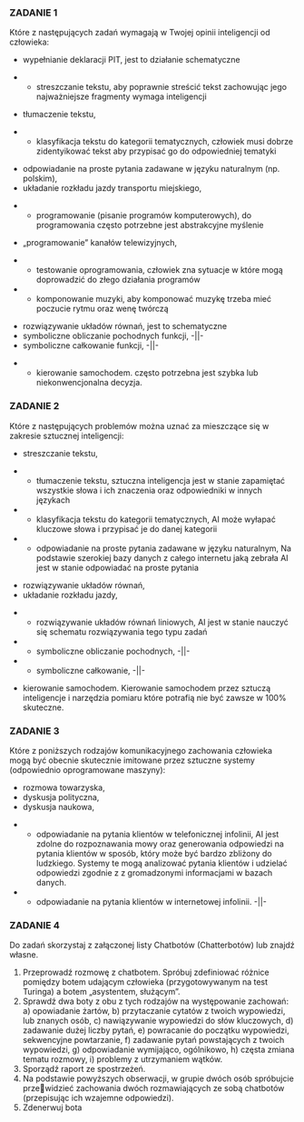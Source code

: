 ### ZADANIE 1
Które z następujących zadań wymagają w Twojej opinii inteligencji od człowieka:
- wypełnianie deklaracji PIT, jest to działanie schematyczne
* - streszczanie tekstu, aby poprawnie streścić tekst zachowując jego najważniejsze fragmenty wymaga inteligencji
- tłumaczenie tekstu, 
* - klasyfikacja tekstu do kategorii tematycznych, człowiek musi dobrze zidentyikować tekst aby przypisać go do odpowiedniej tematyki
- odpowiadanie na proste pytania zadawane w języku naturalnym (np. polskim),
- układanie rozkładu jazdy transportu miejskiego,
* - programowanie (pisanie programów komputerowych), do programowania często potrzebne jest abstrakcyjne myślenie
- „programowanie” kanałów telewizyjnych,
* - testowanie oprogramowania, człowiek zna sytuacje w które mogą doprowadzić do złego działania programów
* - komponowanie muzyki, aby komponować muzykę trzeba mieć poczucie rytmu oraz wenę twórczą
- rozwiązywanie układów równań, jest to schematyczne
- symboliczne obliczanie pochodnych funkcji, -||-
- symboliczne całkowanie funkcji, -||-
* - kierowanie samochodem. często potrzebna jest szybka lub niekonwencjonalna decyzja.
### ZADANIE 2
Które z następujących problemów można uznać za mieszczące się w zakresie sztucznej 
inteligencji:
- streszczanie tekstu, 
* - tłumaczenie tekstu, sztuczna inteligencja jest w stanie zapamiętać wszystkie słowa i ich znaczenia oraz odpowiedniki w innych językach
* - klasyfikacja tekstu do kategorii tematycznych, AI może wyłapać kluczowe słowa i przypisać je do danej kategorii
* - odpowiadanie na proste pytania zadawane w języku naturalnym, Na podstawie szerokiej bazy danych z całego internetu jaką zebrała AI jest w stanie odpowiadać na proste pytania
- rozwiązywanie układów równań,
- układanie rozkładu jazdy,
* - rozwiązywanie układów równań liniowych, AI jest w stanie nauczyć się schematu rozwiązywania tego typu zadań
* - symboliczne obliczanie pochodnych, -||-
* - symboliczne całkowanie, -||-
- kierowanie samochodem. Kierowanie samochodem przez sztuczą inteligencje i narzędzia pomiaru które potrafią nie być zawsze w 100% skuteczne.
### ZADANIE 3
Które z poniższych rodzajów komunikacyjnego zachowania człowieka mogą być 
obecnie skutecznie imitowane przez sztuczne systemy (odpowiednio oprogramowane 
maszyny):
- rozmowa towarzyska, 
- dyskusja polityczna,
- dyskusja naukowa,
* - odpowiadanie na pytania klientów w telefonicznej infolinii, AI jest zdolne do rozpoznawania mowy oraz generowania odpowiedzi na pytania klientów w sposób, który może być bardzo zbliżony do ludzkiego. Systemy te mogą analizować pytania klientów i udzielać odpowiedzi zgodnie z z gromadzonymi informacjami w bazach danych.
* - odpowiadanie na pytania klientów w internetowej infolinii. -||-
### ZADANIE 4
Do zadań skorzystaj z załączonej listy Chatbotów (Chatterbotów) lub znajdź własne.
1. Przeprowadź rozmowę z chatbotem. Spróbuj zdefiniować różnice pomiędzy 
botem udającym człowieka (przygotowywanym na test Turinga) a botem 
„asystentem, służącym”.
2. Sprawdź dwa boty z obu z tych rodzajów na występowanie zachowań:
a) opowiadanie żartów,
b) przytaczanie cytatów z twoich wypowiedzi, lub znanych osób,
c) nawiązywanie wypowiedzi do słów kluczowych,
d) zadawanie dużej liczby pytań,
e) powracanie do początku wypowiedzi, sekwencyjne powtarzanie,
f) zadawanie pytań powstających z twoich wypowiedzi,
g) odpowiadanie wymijająco, ogólnikowo,
h) częsta zmiana tematu rozmowy,
i) problemy z utrzymaniem wątków.
3. Sporządź raport ze spostrzeżeń.
4. Na podstawie powyższych obserwacji, w grupie dwóch osób spróbujcie przewidzieć zachowania dwóch rozmawiających ze sobą chatbotów (przepisując ich 
wzajemne odpowiedzi).
5. Zdenerwuj bota
